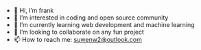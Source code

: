 - 👋 Hi, I’m frank
- 👀 I’m interested in coding and open source community
- 🌱 I’m currently learning web development and machine learning
- 💞️ I’m looking to collaborate on any fun project
- 📫 How to reach me: suwenw2@outlook.com

<!---
frank-suwen/frank-suwen is a ✨ special ✨ repository because its `README.md` (this file) appears on your GitHub profile.
You can click the Preview link to take a look at your changes.
--->
